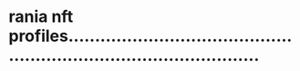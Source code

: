 # rania nft profiles.........................................................................................

